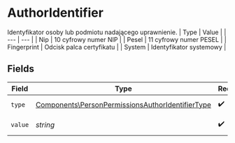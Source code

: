 # AuthorIdentifier

Identyfikator osoby lub podmiotu nadającego uprawnienie.
| Type | Value |
| --- | --- |
| Nip | 10 cyfrowy numer NIP |
| Pesel | 11 cyfrowy numer PESEL |
| Fingerprint | Odcisk palca certyfikatu |
| System | Identyfikator systemowy |


## Fields

| Field                                                                                                                | Type                                                                                                                 | Required                                                                                                             | Description                                                                                                          |
| -------------------------------------------------------------------------------------------------------------------- | -------------------------------------------------------------------------------------------------------------------- | -------------------------------------------------------------------------------------------------------------------- | -------------------------------------------------------------------------------------------------------------------- |
| `type`                                                                                                               | [Components\PersonPermissionsAuthorIdentifierType](../../Models/Components/PersonPermissionsAuthorIdentifierType.md) | :heavy_check_mark:                                                                                                   | Typ identyfikatora.                                                                                                  |
| `value`                                                                                                              | *string*                                                                                                             | :heavy_check_mark:                                                                                                   | Wartość identyfikatora.                                                                                              |